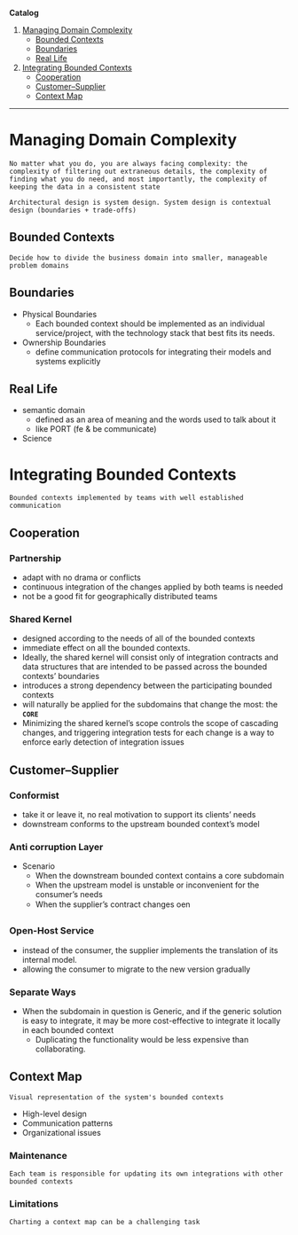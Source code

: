 **Catalog**

1. [Managing Domain Complexity](#managing-domain-complexity)
    - [Bounded Contexts](#bounded-contexts)
    - [Boundaries](#boundaries)
    - [Real Life](#real-life)
2. [Integrating Bounded Contexts](#integrating-bounded-contexts)
    - [Cooperation](#cooperation)
    - [Customer–Supplier](#customersupplier)
    - [Context Map](#context-map)

---

# Managing Domain Complexity

`No matter what you do, you are always facing complexity: the complexity of filtering out extraneous details, the complexity of finding what you do need, and most importantly, the complexity of keeping the data in a consistent state`

`Architectural design is system design. System design is contextual design (boundaries + trade-offs)`

## Bounded Contexts

`Decide how to divide the business domain into smaller, manageable problem domains`

## Boundaries

- Physical Boundaries
    - Each bounded context should be implemented as an individual service/project, with the technology stack that best fits its needs.
- Ownership Boundaries
    - define communication protocols for integrating their models and systems explicitly

## Real Life 

- semantic domain
    -  defined as an area of meaning and the words used to talk about it 
    - like PORT (fe & be communicate)
- Science

# Integrating Bounded Contexts

`Bounded contexts implemented by teams with well established communication`

## Cooperation

### Partnership

- adapt with no drama or conflicts
- continuous integration of the changes applied by both teams is needed
- not be a good fit for geographically distributed teams

### Shared Kernel

- designed according to the needs of all of the bounded contexts
- immediate effect on all the bounded contexts.
- Ideally, the shared kernel will consist only of integration contracts and data structures that are intended to be passed across the bounded contexts’ boundaries
- introduces a strong dependency between the participating bounded contexts
- will naturally be applied for the subdomains that change the most: the **`CORE`**
- Minimizing the shared kernel’s scope controls the scope of cascading changes, and triggering integration tests for each change is a way to enforce early detection of integration issues

## Customer–Supplier

### Conformist 

- take it or leave it, no real motivation to support its clients’ needs 
- downstream conforms to the upstream bounded context’s model

### Anti corruption Layer

- Scenario
    - When the downstream bounded context contains a core subdomain
    - When the upstream model is unstable or inconvenient for the consumer’s needs
    - When the supplier’s contract changes oen

### Open-Host Service

- instead of the consumer, the supplier implements the translation of its internal model.
- allowing the consumer to migrate to the new version gradually

### Separate Ways

-  When the subdomain in question is Generic, and if the generic solution is easy to integrate, it may be more cost-effective to integrate it locally in each bounded context
    - Duplicating the functionality would be less expensive than
collaborating.

## Context Map

`Visual representation of the system's bounded contexts`

- High-level design
- Communication patterns
- Organizational issues

### Maintenance

`Each team is responsible for updating its own integrations with other bounded contexts`

### Limitations

`Charting a context map can be a challenging task`

